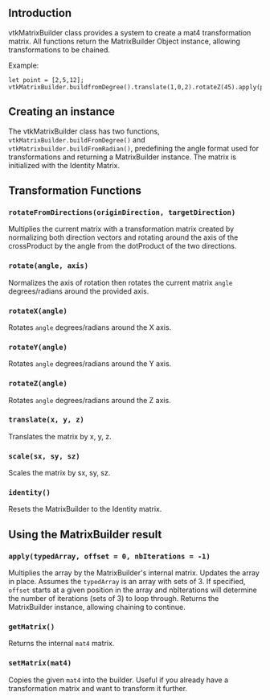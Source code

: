 ## Introduction

vtkMatrixBuilder class provides a system to create a mat4 transformation matrix. All functions return the MatrixBuilder Object instance, allowing transformations to be chained.

Example:
```
let point = [2,5,12];
vtkMatrixBuilder.buildfromDegree().translate(1,0,2).rotateZ(45).apply(point);
```

## Creating an instance
The vtkMatrixBuilder class has two functions, `vtkMatrixBuilder.buildFromDegree()` and `vtkMatrixbuilder.buildFromRadian()`, predefining the angle format used for transformations and returning a MatrixBuilder instance. The matrix is initialized with the Identity Matrix.

## Transformation Functions

### `rotateFromDirections(originDirection, targetDirection)`
Multiplies the current matrix with a transformation matrix created by normalizing both direction vectors and rotating around the axis of the crossProduct by the angle from the dotProduct of the two directions.

### `rotate(angle, axis)`
Normalizes the axis of rotation then rotates the current matrix `angle` degrees/radians around the provided axis.

### `rotateX(angle)`
Rotates `angle` degrees/radians around the X axis.

### `rotateY(angle)`
Rotates `angle` degrees/radians around the Y axis.

### `rotateZ(angle)`
Rotates `angle` degrees/radians around the Z axis.

### `translate(x, y, z)`
Translates the matrix by x, y, z.

### `scale(sx, sy, sz)`
Scales the matrix by sx, sy, sz.

### `identity()`
Resets the MatrixBuilder to the Identity matrix.

## Using the MatrixBuilder result

### `apply(typedArray, offset = 0, nbIterations = -1)`
Multiplies the array by the MatrixBuilder's internal matrix. Updates the array in place.
Assumes the `typedArray` is an array with sets of 3.
If specified, `offset` starts at a given position in the array and nbIterations will determine the number of iterations (sets of 3) to loop through.
Returns the MatrixBuilder instance, allowing chaining to continue.

### `getMatrix()`
Returns the internal `mat4` matrix.

### `setMatrix(mat4)`
Copies the given `mat4` into the builder. Useful if you already have a transformation matrix and want to transform it further.

